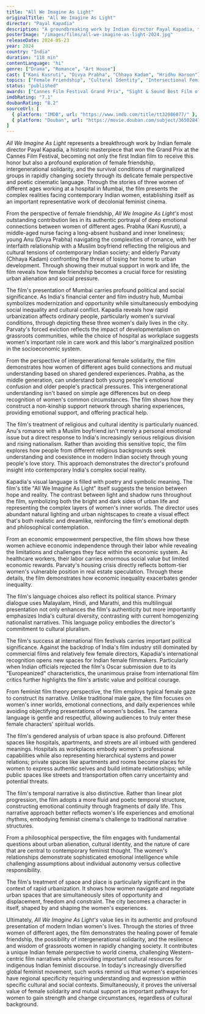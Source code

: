 ```yaml
---
title: "All We Imagine As Light"
originalTitle: "All We Imagine As Light"
director: "Payal Kapadia"
description: "A groundbreaking work by Indian director Payal Kapadia, this historic masterpiece won the Grand Prix at the Cannes Film Festival. Following three women of different ages—Prabha, Anu, and Parvaty—working together at a hospital in Mumbai, it explores their complex personal lives and the power of their mutually supportive friendship. With its poetic visual language, the film deeply examines crucial themes including female friendship, intergenerational solidarity, identity formation in urban development, and gender politics in modern India."
posterImage: "/images/films/all-we-imagine-as-light-2024.jpg"
releaseDate: 2024-05-23
year: 2024
country: "India"
duration: "118 min"
contentLanguage: "hi"
genre: ["Drama", "Romance", "Art House"]
cast: ["Kani Kusruti", "Divya Prabha", "Chhaya Kadam", "Hridhu Haroon"]
topics: ["Female Friendship", "Cultural Identity", "Intersectional Feminism", "Economic Empowerment", "Family Liberation", "Gender Politics", "Historical Context", "Social Movements"]
status: "published"
awards: ["Cannes Film Festival Grand Prix", "Sight & Sound Best Film of 2024", "New York Times #1 Best Film of 2024"]
imdbRating: "7.1"
doubanRating: "8.2"
sourceUrl: [
  { platform: "IMDB", url: "https://www.imdb.com/title/tt32086077/" },
  { platform: "Douban", url: "https://movie.douban.com/subject/36502847/" }
]
---
```


*All We Imagine As Light* represents a breakthrough work by Indian female director Payal Kapadia, a historic masterpiece that won the Grand Prix at the Cannes Film Festival, becoming not only the first Indian film to receive this honor but also a profound exploration of female friendship, intergenerational solidarity, and the survival conditions of marginalized groups in rapidly changing society through its delicate female perspective and poetic cinematic language. Through the stories of three women of different ages working at a hospital in Mumbai, the film presents the complex realities facing contemporary Indian women, establishing itself as an important representative work of decolonial feminist cinema.

From the perspective of female friendship, *All We Imagine As Light's* most outstanding contribution lies in its authentic portrayal of deep emotional connections between women of different ages. Prabha (Kani Kusruti), a middle-aged nurse facing a long-absent husband and inner loneliness; young Anu (Divya Prabha) navigating the complexities of romance, with her interfaith relationship with a Muslim boyfriend reflecting the religious and cultural tensions of contemporary Indian society; and elderly Parvaty (Chhaya Kadam) confronting the threat of losing her home to urban development. Through showing their mutual support in work and life, the film reveals how female friendship becomes a crucial force for resisting urban alienation and social pressure.

The film's presentation of Mumbai carries profound political and social significance. As India's financial center and film industry hub, Mumbai symbolizes modernization and opportunity while simultaneously embodying social inequality and cultural conflict. Kapadia reveals how rapid urbanization affects ordinary people, particularly women's survival conditions, through depicting these three women's daily lives in the city. Parvaty's forced eviction reflects the impact of developmentalism on grassroots communities, while the choice of hospital as workplace suggests women's important role in care work and this labor's marginalized position in the socioeconomic system.

From the perspective of intergenerational female solidarity, the film demonstrates how women of different ages build connections and mutual understanding based on shared gendered experiences. Prabha, as the middle generation, can understand both young people's emotional confusion and older people's practical pressures. This intergenerational understanding isn't based on simple age differences but on deep recognition of women's common circumstances. The film shows how they construct a non-kinship support network through sharing experiences, providing emotional support, and offering practical help.

The film's treatment of religious and cultural identity is particularly nuanced. Anu's romance with a Muslim boyfriend isn't merely a personal emotional issue but a direct response to India's increasingly serious religious division and rising nationalism. Rather than avoiding this sensitive topic, the film explores how people from different religious backgrounds seek understanding and coexistence in modern Indian society through young people's love story. This approach demonstrates the director's profound insight into contemporary India's complex social reality.

Kapadia's visual language is filled with poetry and symbolic meaning. The film's title "All We Imagine As Light" itself suggests the tension between hope and reality. The contrast between light and shadow runs throughout the film, symbolizing both the bright and dark sides of urban life and representing the complex layers of women's inner worlds. The director uses abundant natural lighting and urban nightscapes to create a visual effect that's both realistic and dreamlike, reinforcing the film's emotional depth and philosophical contemplation.

From an economic empowerment perspective, the film shows how these women achieve economic independence through their labor while revealing the limitations and challenges they face within the economic system. As healthcare workers, their labor carries enormous social value but limited economic rewards. Parvaty's housing crisis directly reflects bottom-tier women's vulnerable position in real estate speculation. Through these details, the film demonstrates how economic inequality exacerbates gender inequality.

The film's language choices also reflect its political stance. Primary dialogue uses Malayalam, Hindi, and Marathi, and this multilingual presentation not only enhances the film's authenticity but more importantly emphasizes India's cultural diversity, contrasting with current homogenizing nationalist narratives. This language policy embodies the director's commitment to cultural pluralism.

The film's success at international film festivals carries important political significance. Against the backdrop of India's film industry still dominated by commercial films and relatively few female directors, Kapadia's international recognition opens new spaces for Indian female filmmakers. Particularly when Indian officials rejected the film's Oscar submission due to its "Europeanized" characteristics, the unanimous praise from international film critics further highlights the film's artistic value and political courage.

From feminist film theory perspective, the film employs typical female gaze to construct its narrative. Unlike traditional male gaze, the film focuses on women's inner worlds, emotional connections, and daily experiences while avoiding objectifying presentations of women's bodies. The camera language is gentle and respectful, allowing audiences to truly enter these female characters' spiritual worlds.

The film's gendered analysis of urban space is also profound. Different spaces like hospitals, apartments, and streets are all imbued with gendered meanings. Hospitals as workplaces embody women's professional capabilities while also representing hierarchical systems and power relations; private spaces like apartments and rooms become places for women to express authentic selves and build intimate relationships; while public spaces like streets and transportation often carry uncertainty and potential threats.

The film's temporal narrative is also distinctive. Rather than linear plot progression, the film adopts a more fluid and poetic temporal structure, constructing emotional continuity through fragments of daily life. This narrative approach better reflects women's life experiences and emotional rhythms, embodying feminist cinema's challenge to traditional narrative structures.

From a philosophical perspective, the film engages with fundamental questions about urban alienation, cultural identity, and the nature of care that are central to contemporary feminist thought. The women's relationships demonstrate sophisticated emotional intelligence while challenging assumptions about individual autonomy versus collective responsibility.

The film's treatment of space and place is particularly significant in the context of rapid urbanization. It shows how women navigate and negotiate urban spaces that are simultaneously sites of opportunity and displacement, freedom and constraint. The city becomes a character in itself, shaped by and shaping the women's experiences.

Ultimately, *All We Imagine As Light's* value lies in its authentic and profound presentation of modern Indian women's lives. Through the stories of three women of different ages, the film demonstrates the healing power of female friendship, the possibility of intergenerational solidarity, and the resilience and wisdom of grassroots women in rapidly changing society. It contributes a unique Indian female perspective to world cinema, challenging Western-centric film narratives while providing important cultural resources for indigenous Indian feminist discourse. In today's increasingly diversified global feminist movement, such works remind us that women's experiences have regional specificity requiring understanding and expression within specific cultural and social contexts. Simultaneously, it proves the universal value of female solidarity and mutual support as important pathways for women to gain strength and change circumstances, regardless of cultural background.